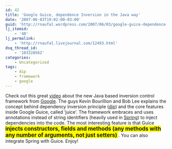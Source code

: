 ```yaml
---
id: 42
title: 'Google Guice, dependence Inversion in the Java way'
date: '2007-06-03T19:02:00-03:00'
guid: 'http://rnaufal.wordpress.com/2007/06/03/google-guice-dependence-inversion-in-the-java-way/'
lj_itemid:
    - '48'
lj_permalink:
    - 'http://rnaufal.livejournal.com/12493.html'
dsq_thread_id:
    - '103328562'
categories:
    - Uncategorized
tags:
    - dip
    - framework
    - google
---
```


Check out this great [video](http://video.google.com/videoplay?docid=6068447410873108038&q=user%3A%22Google+engEDU) about the new Java based inversion control framework from [Google](http://www.google.com). The guys Kevin Bourillion and Bob Lee explains the concept behind dependency inversion principle ([dip](http://en.wikipedia.org/wiki/Dependency_injection)) and the core features inside Google Guice, called ‘juice’. The framework embraces and uses annotations instead of string identifiers (heavily used in [Spring](http://www.springframework.org/)) to inject dependencies into the code. The most interesting feature is that Guice <span style="background-color:yellow;font-weight:bold;font-size:120%;">injects constructors, fields and methods (any methods with any number of arguments, not just setters) </span>. You can also integrate Spring with Guice. Enjoy!
